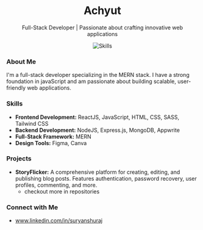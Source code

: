 <div align="center">
  <h1>Achyut</h1>
  <p>Full-Stack Developer | Passionate about crafting innovative web applications</p>
</div>

<div align="center">
  <img src="https://skillicons.dev/icons?i=react,javascript,nodejs,tailwindcss,mongodb,html,css,scss,appwrite,figma,canva,expressjs,mern" alt="Skills">
</div>

### About Me

I'm a full-stack developer specializing in the MERN stack. I have a strong foundation in javaScript and am passionate about building scalable, user-friendly web applications.

### Skills

* **Frontend Development:** ReactJS, JavaScript, HTML, CSS, SASS, Tailwind CSS
* **Backend Development:** NodeJS, Express.js, MongoDB, Appwrite
* **Full-Stack Framework:** MERN
* **Design Tools:** Figma, Canva

### Projects

* **StoryFlicker:** A comprehensive platform for creating, editing, and publishing blog posts. Features authentication, password recovery, user profiles, commenting, and more.
  * checkout more in repositories



### Connect with Me
* www.linkedin.com/in/suryanshuraj
  
